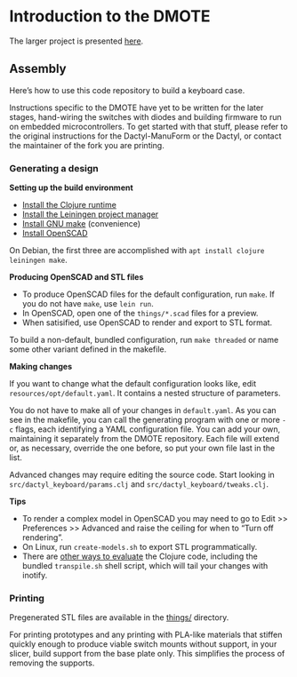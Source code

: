 # Introduction to the DMOTE

The larger project is presented [here](http://viktor.eikman.se/article/the-dmote/).

## Assembly

Here’s how to use this code repository to build a keyboard case.

Instructions specific to the DMOTE have yet to be written for the later stages,
hand-wiring the switches with diodes and building firmware to run on embedded
microcontrollers. To get started with that stuff, please refer to the
original instructions for the Dactyl-ManuForm or the Dactyl, or contact
the maintainer of the fork you are printing.

### Generating a design

**Setting up the build environment**

* [Install the Clojure runtime](https://clojure.org)
* [Install the Leiningen project manager](http://leiningen.org/)
* [Install GNU make](https://www.gnu.org/software/make/) (convenience)
* [Install OpenSCAD](http://www.openscad.org/)

On Debian, the first three are accomplished with `apt install clojure leiningen make`.

**Producing OpenSCAD and STL files**

* To produce OpenSCAD files for the default configuration, run `make`.
  If you do not have `make`, use `lein run`.
* In OpenSCAD, open one of the `things/*.scad` files for a preview.
* When satisified, use OpenSCAD to render and export to STL format.

To build a non-default, bundled configuration, run `make threaded` or name some
other variant defined in the makefile.

**Making changes**

If you want to change what the default configuration looks like, edit
`resources/opt/default.yaml`. It contains a nested structure of parameters.

You do not have to make all of your changes in `default.yaml`. As you can see
in the makefile, you can call the generating program with one or more `-c`
flags, each identifying a YAML configuration file. You can add your own,
maintaining it separately from the DMOTE repository. Each file will extend or,
as necessary, override the one before, so put your own file last in the list.

Advanced changes may require editing the source code. Start looking in
`src/dactyl_keyboard/params.clj` and `src/dactyl_keyboard/tweaks.clj`.

**Tips**

* To render a complex model in OpenSCAD you may need to go to Edit >>
  Preferences >> Advanced and raise the ceiling for when to “Turn off rendering”.
* On Linux, run `create-models.sh` to export STL programmatically.
* There are [other ways to evaluate](http://stackoverflow.com/a/28213489) the
  Clojure code, including the bundled `transpile.sh` shell script, which will
  tail your changes with inotify.

### Printing

Pregenerated STL files are available in the [things/](../things/) directory.

For printing prototypes and any printing with PLA-like materials that stiffen
quickly enough to produce viable switch mounts without support, in your
slicer, build support from the base plate only. This simplifies the process
of removing the supports.

